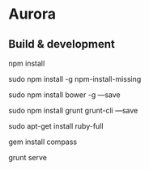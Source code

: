 # Aurora


## Build & development

npm install

sudo npm install -g npm-install-missing

sudo npm install bower -g —save

sudo npm install grunt grunt-cli —save

sudo apt-get install ruby-full

gem install compass

grunt serve
